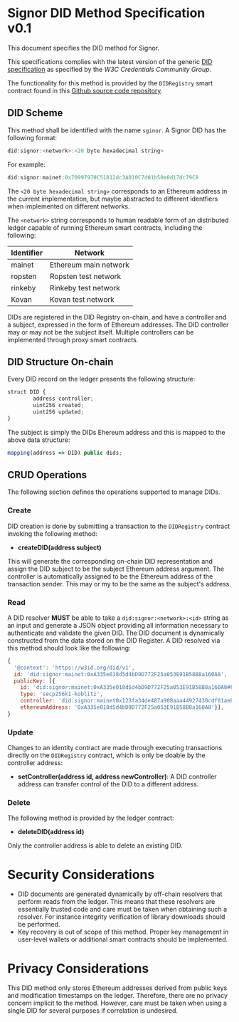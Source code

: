 # Signor DID Method Specification v0.1

This document specifies the DID method for Signor.

This specifications complies with the latest version of the generic [DID specification](https://w3c.github.io/did-core/) as specified by the _W3C Credentials Community Group_.

The functionality for this method is provided by the `DIDRegistry` smart contract found in this [Github source code repository](https://github.com/cryptonicsconsulting/signor-did-contracts). 


## DID Scheme

This method shall be identified with the name `sginor`. A Signor DID has the following format:

```javascript
did:signor:<network>:<20 byte hexadecimal string>
```

For example:

```javascript
did:signor:mainet:0x70997970C51812dc3A010C7d01b50e0d17dc79C8
```

The `<20 byte hexadecimal string>` corresponds to an Ethereum address in the current implementation, but maybe abstracted to different identfiers when implemented on different networks.  

The `<network>` string corresponds to human readable form of an distributed ledger capable of running Ethereum smart contracts, including the following:

| Identifier | Network               |
| ---------- | --------------------- |
| mainet     | Ethereum main network |
| ropsten    | Ropsten test network  |
| rinkeby    | Rinkeby test network  |
| Kovan      | Kovan test network    |

DIDs are registered in the DID Registry on-chain, and have a controller and a subject, expressed in the form of Ethereum addresses. The DID controller may or may not be the subject itself. Multiple controllers can be implemented through proxy smart contracts. 


## DID Structure On-chain

Every DID record on the ledger presents the following structure:

```javascript
struct DID {
        address controller;
        uint256 created;
        uint256 updated;
}
```
The subject is simply the DIDs Ehereum address and this is mapped to the above data structure:

```javascript
mapping(address => DID) public dids;
```

## CRUD Operations

The following section defines the operations supported to manage DIDs.

### Create

DID creation is done by submitting a transaction to the `DIDRegistry` contract invoking the following method:

* **createDID(address subject)**

This will generate the corresponding on-chain DID representation and assign the DID subject to be the subject Ethereum address argument. The controller is automatically assigned to be the Ethereum address of the transaction sender. This may or my to be the same as the subject's address.

### Read

A DID resolver **MUST** be able to take a `did:signor:<network>:<id>` string as an input and generate a JSON object providing all information necessary to authenticate and validate the given DID. The DID document is dynamically constructed from the data stored on the DID Register. A DID resolved via this method should look like the following:


```js
{
  '@context': 'https://w3id.org/did/v1',
  id: 'did:signor:mainet:0xA335e018d5d4bD9D772F25a053E91B58B8a160A8',
  publicKey: [{
   	id: 'did:signor:mainet:0xA335e018d5d4bD9D772F25a053E91B58B8a160A8#key-1',
   	type: 'secp256k1-koblitz',
   	controller: 'did:signor:mainet0x123fa34de487a908aaa44927430cdf01aebdaa0a67e3b03eac008356a7a920b4',
   	ethereumAddress: '0xA335e018d5d4bD9D772F25a053E91B58B8a160A8'}],
}
```


### Update

Changes to an identity contract are made through executing transactions directly on the `DIDRegistry` contract, which is only be doable by the controller address:

* **setController(address id, address newController)**: A DID controller address can transfer control of the DID to a different address.

### Delete

The following method is provided by the ledger contract:

* **deleteDID(address id)**

Only the controller address is able to delete an existing DID. 

# Security Considerations

- DID documents are generated dynamically by off-chain resolvers that perform reads from the ledger. This means that these resolvers are essentially trusted code and care must be taken when obtaining such a resolver. For instance integrity verification of library downloads should be performed.
- Key recovery is out of scope of this method. Proper key management in user-level wallets or additional smart contracts should be implemented. 

# Privacy Considerations

This DID method only stores Ethereum addresses derived from public keys and modification timestamps on the ledger. Therefore, there are no privacy concern implicit to the method. However, care must be taken when using a single DID for several purposes if correlation is undesired. 
